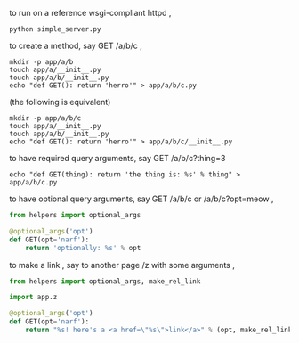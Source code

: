 to run on a reference wsgi-compliant httpd ,

    python simple_server.py

to create a method, say GET /a/b/c ,

    mkdir -p app/a/b
    touch app/a/__init__.py
    touch app/a/b/__init__.py
    echo "def GET(): return 'herro'" > app/a/b/c.py

(the following is equivalent)

    mkdir -p app/a/b/c
    touch app/a/__init__.py
    touch app/a/b/__init__.py
    echo "def GET(): return 'herro'" > app/a/b/c/__init__.py

to have required query arguments, say GET /a/b/c?thing=3

    echo "def GET(thing): return 'the thing is: %s' % thing" > app/a/b/c.py

to have optional query arguments, say GET /a/b/c or /a/b/c?opt=meow ,

```python
from helpers import optional_args

@optional_args('opt')
def GET(opt='narf'):
    return 'optionally: %s' % opt
```

to make a link , say to another page /z with some arguments ,

```python
from helpers import optional_args, make_rel_link

import app.z

@optional_args('opt')
def GET(opt='narf'):
    return "%s! here's a <a href=\"%s\">link</a>" % (opt, make_rel_link(app.z.GET, 7, 9, c='aaaaaaa'))
```